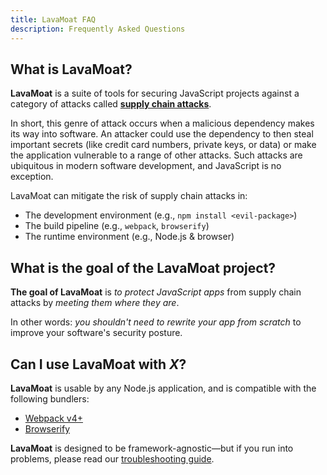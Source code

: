 ```yaml
---
title: LavaMoat FAQ
description: Frequently Asked Questions
---
```


## What is LavaMoat?

**LavaMoat** is a suite of tools for securing JavaScript projects against a
category of attacks called [**supply chain attacks**][supply-chain-attack].

In short, this genre of attack occurs when a malicious dependency makes its way
into software. An attacker could use the dependency to then steal important
secrets (like credit card numbers, private keys, or data) or make the
application vulnerable to a range of other attacks. Such attacks are ubiquitous
in modern software development, and JavaScript is no exception.

LavaMoat can mitigate the risk of supply chain attacks in:

- The development environment (e.g., `npm install <evil-package>`)
- The build pipeline (e.g., `webpack`, `browserify`)
- The runtime environment (e.g., Node.js & browser)

## What is the goal of the LavaMoat project?

**The goal of LavaMoat** is _to protect JavaScript apps_ from supply chain
attacks by _meeting them where they are_.

In other words: _you shouldn't need to rewrite your app from scratch_ to improve
your software's security posture.

## Can I use LavaMoat with _X_?

**LavaMoat** is usable by any Node.js application, and is compatible with the
following bundlers:

- [Webpack v4+](https://webpack.js.org)
- [Browserify](https://browserify.org)

**LavaMoat** is designed to be framework-agnostic—but if you run into problems,
please read our [troubleshooting guide][troubleshooting].

[troubleshooting]: /guide/troubleshooting/
[supply-chain-attack]: https://en.wikipedia.org/wiki/Supply_chain_attack
